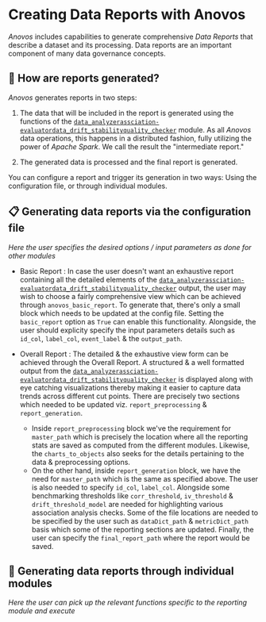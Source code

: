 # Creating Data Reports with Anovos

_Anovos_ includes capabilities to generate comprehensive _Data Reports_ that describe a dataset
and its processing. Data reports are an important component of many data governance concepts.

## 📑 How are reports generated?

_Anovos_ generates reports in two steps:

1. The data that will be included in the report is generated using the functions of the 
   [`data_analyzer`](../../docs/anovos-modules-overview/data-analyzer/index.md)[`assciation-evaluator`](../../docs/anovos-modules-overview/association-evaluator/index.md)[`data_drift_stability`](../../docs/anovos-modules-overview/data_drift_and_stability_index/index.md)[`quality_checker`](../../docs/anovos-modules-overview/quality-checker/index.md) module.
   As all _Anovos_ data operations, this happens in a distributed fashion,
   fully utilizing the power of _Apache Spark_.
   We call the result the "intermediate report."

2. The generated data is processed and the final report is generated.

You can configure a report and trigger its generation in two ways:
Using the configuration file, or through individual modules.

## 📋 Generating data reports via the configuration file

*Here the user specifies the desired options / input parameters as done for other modules*

- Basic Report : In case the user doesn't want an exhaustive report containing all the detailed elements of the [`data_analyzer`](../../docs/anovos-modules-overview/data-analyzer/index.md)[`assciation-evaluator`](../../docs/anovos-modules-overview/association-evaluator/index.md)[`data_drift_stability`](../../docs/anovos-modules-overview/data_drift_and_stability_index/index.md)[`quality_checker`](../../docs/anovos-modules-overview/quality-checker/index.md) output, the user may wish to choose a fairly comprehensive view which can be achieved through `anovos_basic_report`. To generate that, there's only a small block which needs to be updated at the config file. Setting the `basic_report` option as `True` can enable this functionality. Alongside, the user should explicity specify the input parameters details such as `id_col`, `label_col`, `event_label` & the `output_path`.

- Overall Report : The detailed & the exhaustive view form can be achieved through the Overall Report. A structured & a well formatted output from the [`data_analyzer`](../../docs/anovos-modules-overview/data-analyzer/index.md)[`assciation-evaluator`](../../docs/anovos-modules-overview/association-evaluator/index.md)[`data_drift_stability`](../../docs/anovos-modules-overview/data_drift_and_stability_index/index.md)[`quality_checker`](../../docs/anovos-modules-overview/quality-checker/index.md) is displayed along with eye catching visualizations thereby making it easier to capture data trends across different cut points. There are precisely two sections which needed to be updated viz. `report_preprocessing` & `report_generation`.
   - Inside `report_preprocessing` block we've the requirement for `master_path` which is precisely the location where all the reporting stats are saved as computed from the different modules. Likewise, the `charts_to_objects` also seeks for the details pertaining to the data & preprocessing options. 
   - On the other hand, inside `report_generation` block, we have the need for `master_path` which is the same as specified above. The user is also needed to specify `id_col`, `label_col`. Alongside some benchmarking thresholds like `corr_threshold`, `iv_threshold` & `drift_threshold_model` are needed for highlighting various association analysis checks. Some of the file locations are needed to be specified by the user such as `dataDict_path` & `metricDict_path` basis which some of the reporting sections are updated. Finally, the user can specify the `final_report_path` where the report would be saved.

## 🦄 Generating data reports through individual modules

*Here the user can pick up the relevant functions specific to the reporting module and execute*
